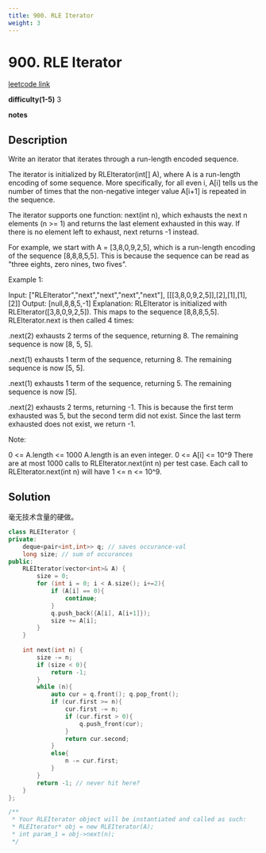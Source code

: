```yaml
---
title: 900. RLE Iterator
weight: 3
---
```

# 900. RLE Iterator
[leetcode link](https://leetcode.com/problems/rle-iterator/)

**difficulty(1-5)** 
3

**notes**   


## Description
Write an iterator that iterates through a run-length encoded sequence.

The iterator is initialized by RLEIterator(int[] A), where A is a run-length encoding of some sequence.  More specifically, for all even i, A[i] tells us the number of times that the non-negative integer value A[i+1] is repeated in the sequence.

The iterator supports one function: next(int n), which exhausts the next n elements (n >= 1) and returns the last element exhausted in this way.  If there is no element left to exhaust, next returns -1 instead.

For example, we start with A = [3,8,0,9,2,5], which is a run-length encoding of the sequence [8,8,8,5,5].  This is because the sequence can be read as "three eights, zero nines, two fives".

 

Example 1:

Input: ["RLEIterator","next","next","next","next"], [[[3,8,0,9,2,5]],[2],[1],[1],[2]]
Output: [null,8,8,5,-1]
Explanation: 
RLEIterator is initialized with RLEIterator([3,8,0,9,2,5]).
This maps to the sequence [8,8,8,5,5].
RLEIterator.next is then called 4 times:

.next(2) exhausts 2 terms of the sequence, returning 8.  The remaining sequence is now [8, 5, 5].

.next(1) exhausts 1 term of the sequence, returning 8.  The remaining sequence is now [5, 5].

.next(1) exhausts 1 term of the sequence, returning 5.  The remaining sequence is now [5].

.next(2) exhausts 2 terms, returning -1.  This is because the first term exhausted was 5,
but the second term did not exist.  Since the last term exhausted does not exist, we return -1.

Note:

0 <= A.length <= 1000
A.length is an even integer.
0 <= A[i] <= 10^9
There are at most 1000 calls to RLEIterator.next(int n) per test case.
Each call to RLEIterator.next(int n) will have 1 <= n <= 10^9.

## Solution
毫无技术含量的硬做。

```c++
class RLEIterator {
private:
    deque<pair<int,int>> q; // saves occurance-val
    long size; // sum of occurances
public:
    RLEIterator(vector<int>& A) {
        size = 0;
        for (int i = 0; i < A.size(); i+=2){
            if (A[i] == 0){
                continue;
            }
            q.push_back({A[i], A[i+1]});
            size += A[i];
        }
    }
    
    int next(int n) {
        size -= n;
        if (size < 0){
            return -1;
        }
        while (n){
            auto cur = q.front(); q.pop_front();
            if (cur.first >= n){
                cur.first -= n;
                if (cur.first > 0){
                    q.push_front(cur);
                }
                return cur.second;
            }
            else{
                n -= cur.first;
            }
        }
        return -1; // never hit here?        
    }
};

/**
 * Your RLEIterator object will be instantiated and called as such:
 * RLEIterator* obj = new RLEIterator(A);
 * int param_1 = obj->next(n);
 */
```


